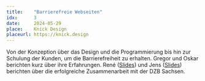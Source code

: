 ```yaml
---
title:    "Barrierefreie Webseiten"
idx:      3
date:     2024-05-29
place:    Knick Design
placeurl: https://knick.design
---
```


Von der Konzeption über das Design und die Programmierung bis hin zur Schulung der Kunden, um die Barrierefreiheit zu erhalten. Gregor und Oskar berichten kurz über ihre Erfahrungen. René ([Slides](uploads/pixeltalk-3-workflow-dzb-rene.pdf)) und Jens ([Slides](uploads/pixeltalk-3-workflow-dzb-jens.pdf)) berichten über die erfolgreiche Zusammenarbeit mit der DZB Sachsen.
